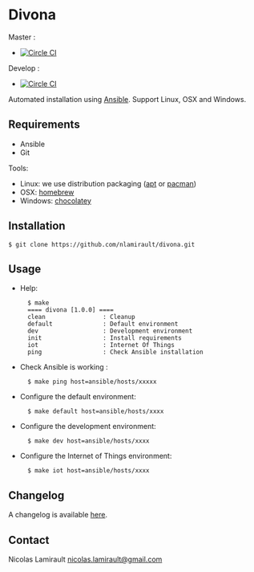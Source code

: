 # Divona #

Master :
* [![Circle CI](https://circleci.com/gh/nlamirault/divona/tree/master.svg?style=svg)](https://circleci.com/gh/nlamirault/divona/tree/master)

Develop :
* [![Circle CI](https://circleci.com/gh/nlamirault/divona/tree/develop.svg?style=svg)](https://circleci.com/gh/nlamirault/divona/tree/develop)

Automated installation using [Ansible](https://www.ansible.com/). Support Linux, OSX and Windows.

## Requirements

* Ansible
* Git

Tools:
- Linux: we use distribution packaging ([apt](https://wiki.debian.org/Apt) or [pacman](https://wiki.archlinux.org/index.php/pacman))
- OSX: [homebrew](http://brew.sh/)
- Windows: [chocolatey](https://chocolatey.org)


## Installation

    $ git clone https://github.com/nlamirault/divona.git


## Usage

* Help:

        $ make
        ==== divona [1.0.0] ====
        clean                : Cleanup
        default              : Default environment
        dev                  : Development environment
        init                 : Install requirements
        iot                  : Internet Of Things
        ping                 : Check Ansible installation

* Check Ansible is working :

        $ make ping host=ansible/hosts/xxxxx

* Configure the default environment:

        $ make default host=ansible/hosts/xxxx

* Configure the development environment:

        $ make dev host=ansible/hosts/xxxx

* Configure the Internet of Things environment:

        $ make iot host=ansible/hosts/xxxx


## Changelog

A changelog is available [here](ChangeLog.md).


## Contact

Nicolas Lamirault <nicolas.lamirault@gmail.com>


